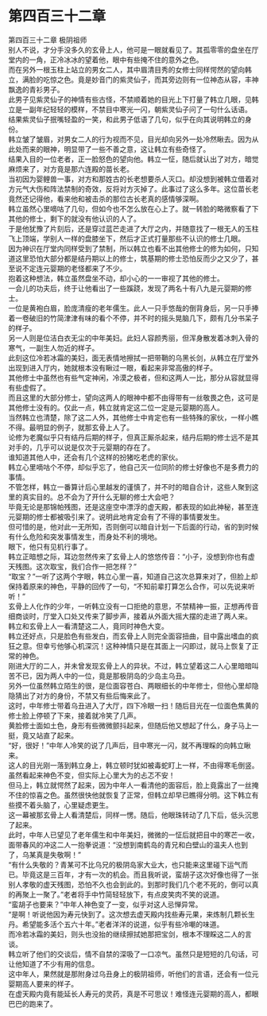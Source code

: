 # 第四百三十二章

第四百三十二章 极阴祖师\
别人不说，才分手没多久的玄骨上人，他可是一眼就看见了。其孤零零的盘坐在厅堂内的一角，正冷冰冰的望着他，眼中有些掩不住的意外之色。\
而在另外一根玉柱上站立的男女二人，其中眉清目秀的女修士同样愕然的望向韩立，满脸的吃惊之色。竟是妙音门的紫灵仙子，而其旁边则有一位神态从容，丰神飘逸的青衫男子。\
此男子见紫灵仙子的神情有些古怪，不禁顺着她的目光上下打量了韩立几眼，见韩立是一副年纪轻轻的模样，不禁目中寒光一闪，朝紫灵仙子问了一句什么话语。\
结果紫灵仙子抿嘴轻盈的一笑，和此男子低语了几句，似乎在向其说明韩立的身份。\
韩立皱了皱眉，对男女二人的行为视而不见，目光却向另外一处冷然瞅去。因为从此处而来的眼神，明显带了一些不善之意，这让韩立有些奇怪了。\
结果入目的一位老者，正一脸怒色的望向他。韩立一怔，随后就认出了对方，暗觉麻烦来了，对方竟是那六连殿的苗长老。\
当初因为婴鲤兽一事，对方和那姓古的长老想要杀人灭口。却没想到被韩立借着对方元气大伤和阵法禁制的奇效，反将对方灭掉了。此事过了这么多年。这位苗长老竟然还记得他，看来他和被击杀的那位古长老真的感情够深啊。\
韩立虽然心里嘀咕了几句，但如今也不怎么放在心上了。就一转脸的略微察看了下其他的修士，剩下的就没有他认识的人了。\
于是他犹豫了片刻后，还是穿过蓝芒走进了大厅之内，并随意找了一根无人的玉柱飞上顶端，学别人一样的盘膝坐下，然后才正式打量那些不认识的修士几眼。\
因为神识在厅堂内同样受到了禁制，所以韩立也看不出其他修士的修为如何，只知道这里恐怕大部分都是结丹期以上的修士，筑基期的修士恐怕反而少之又少了，甚至说不定连元婴期的老怪都来了不少。\
抱着这种想法，韩立虽然盘坐不动，却小心的一一审视了其他的修士。\
一会儿的功夫后，终于让他看出了一些蹊跷，发现了两名十有八九是元婴期的修士。\
一位是黄袍白眉，脸庞清瘦的老年儒生。此人一只手悠哉的倒背身后，另一只手捧着一卷破旧的竹简津津有味的看个不停，并不时的摇头晃脑几下，颇有几分书呆子的样子。\
另一人则是位洁白衣无尘的中年美妇。此妇人容颜秀丽，但浑身散发着冰刺入骨的寒气，一副生人勿近的样子。\
此刻这位冷若冰霜的美妇，面无表情地擦拭一把带鞘的乌黑长剑，从韩立在厅堂外出现到进入厅内，她就根本没有瞅过一眼，看起来非常高傲的样子。\
其他修士中虽然也有些气定神闲，冷漠之极者，但和这两人一比，那分从容就显得有些虚假了。\
而且这里的大部分修士，望向这两人的眼神中都不由得带有一丝敬畏之色，这可是其他修士没有的。仅此一点，韩立就肯定这二位一定是元婴期的高人。\
当然韩立也清楚，除了这二人外，其他修士中肯定也有一些特殊的家伙，一样小瞧不得。最明显的例子，就那玄骨上人了。\
论修为老魔似乎只有结丹后期的样子，但真正厮杀起来，结丹后期的修士远不是其对手的，几乎可以说是仅次于元婴期的存在了。\
谁知道其他人中，还会有几个这样的扮猪吃老虎的家伙。\
韩立心里嘀咕个不停，却似乎忘了，他自己灭一位同阶的修士好像也不是多费力的事情。\
不管怎样，韩立一番算计后心里越发的谨慎了，并不时的暗自合计，这些人聚到这里的真实目的。总不会为了开什么无聊的修士大会吧？\
毕竟无论是那锦帕残图，还是这座空中漂浮的虚天殿，都表现的如此神秘，甚至连元婴期的修士都被吸引来了。说明此地肯定会有了不得的事情要发生。\
但可惜的是，他对此一无所知，否则倒可以暗自计划一下后面的行动，省的到时候有什么危险和突发事情发生，而身处不利的境地。\
眼下，他只有见机行事了。\
韩立正暗想之际，耳边忽然传来了玄骨上人的悠悠传音：“小子，没想到你也有虚天残图。这次取宝，我们合作一把怎样？”\
“取宝？”一听了这两个字眼，韩立心里一喜，知道自己这次总算来对了，但脸上却保持着原来的神色，平静的回传了一句，“不知前辈打算怎么合作，可以先说来听听！”\
玄骨上人化作的少年，一听韩立没有一口拒绝的意思，不禁精神一振，正想再传音细商谈时，厅堂入口处又传来了脚步声，接着从外面大摇大摆的走进了两人来。\
韩立和玄骨上人一看清楚这二人，竟同时神色大变。\
韩立还好点，只是脸色有些发白，而玄骨上人则完全面容扭曲，目中露出嗜血的疯狂之意。但幸亏他够心机深沉！这种神情只是在其面上一闪即过，就马上恢复了正常的神色。\
刚进大厅的二人，并未曾发现玄骨上人的异状。不过，韩立望着这二人心里暗暗叫苦不已，因为两人中的一位，竟是那极阴岛的少岛主乌丑。\
另外一位虽然韩立陌生的很，是位面容苍白、两眼细长的中年修士，但他心里却隐隐猜出了对方的身份，不禁又有些后悔来此了。\
这时，中年修士带着乌丑进入了大厅，四下冷眼一扫！随后目光在一位面色焦黄的修士脸上停顿了下来，接着就冷笑了几声。\
黄脸修士面如土色，身形有些微微颤抖起来，但随后他又想起了什么，身子马上一挺，竟又站直了起来。\
“好，很好！”中年人冷笑的说了几声后，目中寒光一闪，就不再理睬的向韩立瞅来。\
这人的目光刚一落到韩立身上，韩立顿时犹如被毒蛇盯上一样，不由得寒毛倒竖。虽然看起来神色不变，但实际上心里大为的忐忑不安！\
但马上，韩立就愕然了起来，因为中年人一看清他的面容后，脸上竟露出了一丝掩不住的惊喜之色。虽然很快他就恢复了正常，但韩立却早已瞧得分明。这下韩立有些摸不着头脑了，心里疑虑更生。\
这一幕被那玄骨上人看清楚后，同样一愣。随后，他眼珠转动了几下后，低头沉思了起来。\
此时，中年人已望见了老年儒生和中年美妇，微微的一怔后就把目中的寒芒一收，面带春风的冲这二人一抱拳说道：“没想到南鹤岛的青兄和白壁山的温夫人也到了，乌某真是失敬啊！”\
“有什么失敬的？青某可不比乌兄的极阴岛家大业大，也只能来这里碰下运气而已。毕竟这是三百年，才有一次的机会。而且我听说，蛮胡子这次好像也得了一张别人孝敬的虚天残图，恐怕不久也会到此的。到那时我们几个老不死的，倒可以真的再聚上一聚了。”老者将手中竹简轻轻放下，有点皮笑肉不笑的说道。\
“蛮胡子也要来？”中年人神色变了一变，似乎对这人忌惮异常。\
“是啊！听说他因为寿元快到了。这次想去虚天殿内找些寿元果，来炼制几颗长生丹。希望能多活个五六十年。”老者洋洋的说道，似乎有些冷嘲的味道。\
而冷若冰霜的美妇，则头也没抬的继续擦拭她那把宝剑，根本不理睬这二人的言谈。\
韩立听了他们的交谈后，情不自禁的深吸了一口凉气。虽然只是短短的几句话，可让他知道了不少有用的信息。\
这中年人，果然就是那附身过乌丑身上的极阴祖师，听他们的言语，还会有一位元婴期高人要来的样子。\
在虚天殿内竟有能延长人寿元的灵药，真是不可思议！难怪连元婴期的高人，都眼巴巴的跑来了。
